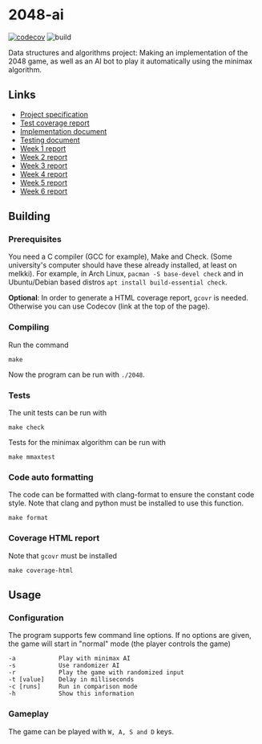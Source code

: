 # 2048-ai
[![codecov](https://codecov.io/gh/lukxsx/2048-ai/branch/master/graph/badge.svg?token=DK89Q0ETWI)](https://codecov.io/gh/lukxsx/2048-ai)
![build](https://github.com/lukxsx/2048-ai/actions/workflows/build_and_test.yml/badge.svg)

Data structures and algorithms project: Making an implementation of the 2048 game, as well as an AI bot to play it
automatically using the minimax algorithm.

## Links
- [Project specification](doc/spec.md)
- [Test coverage report](https://codecov.io/gh/lukxsx/2048-ai)
- [Implementation document](doc/implementation.md)
- [Testing document](doc/testing.md)
- [Week 1 report](doc/week1_report.md)
- [Week 2 report](doc/week2_report.md)
- [Week 3 report](doc/week3_report.md)
- [Week 4 report](doc/week4_report.md)
- [Week 5 report](doc/week5_report.md)
- [Week 6 report](doc/week6_report.md)

## Building
### Prerequisites
You need a C compiler (GCC for example), Make and Check. (Some university's computer should have these already installed, at least on melkki).
For example, in Arch Linux, ```pacman -S base-devel check``` and in Ubuntu/Debian based distros ```apt install build-essential check```.

**Optional**: In order to generate a HTML coverage report, ```gcovr``` is needed. Otherwise you can use Codecov
(link at the top of the page).

### Compiling
Run the command
```
make
```
Now the program can be run with ```./2048```.

### Tests
The unit tests can be run with
```
make check
```
Tests for the minimax algorithm can be run with
```
make mmaxtest
```

### Code auto formatting
The code can be formatted with clang-format to ensure the constant code style.
Note that clang and python must be installed to use this function.
```
make format
```

### Coverage HTML report
Note that ```gcovr``` must be installed
```
make coverage-html
```

## Usage
### Configuration
The program supports few command line options. If no options are given, the game will start in "normal" mode (the player controls the game)
```
-a            Play with minimax AI
-s            Use randomizer AI
-r            Play the game with randomized input
-t [value]    Delay in milliseconds
-c [runs]     Run in comparison mode
-h            Show this information
```
### Gameplay
The game can be played with ```W, A, S and D``` keys.

